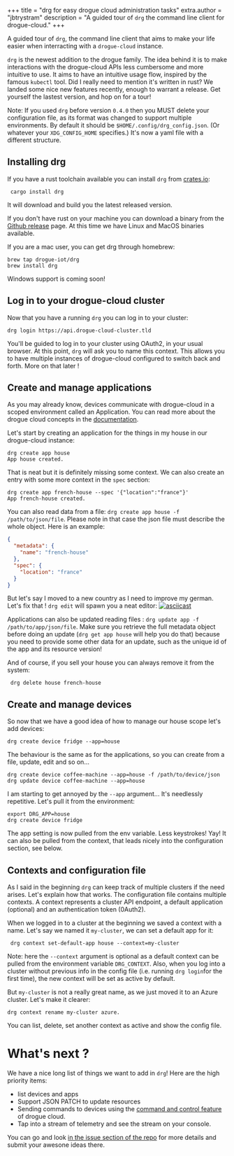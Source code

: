 +++
title = "drg for easy drogue cloud administration tasks"
extra.author = "jbtrystram"
description = "A guided tour of `drg` the command line client for drogue-cloud."
+++



A guided tour of `drg`, the command line client that aims to make your life easier when interracting with a `drogue-cloud` instance.

<!-- more -->

`drg` is the newest addition to the drogue family. The idea behind it is to make interactions with the drogue-cloud APIs less cumbersome and more intuitive to use. 
It aims to have an intuitive usage flow, inspired by the famous `kubectl` tool. Did I really need to mention it's written in rust? 
We landed some nice new features recently, enough to warrant a release. Get yourself the lastest version, and hop on for a tour!


Note: If you used `drg` before version `0.4.0` then you MUST delete your configuration file, as its format was changed to support multiple environments. 
By default it should be `$HOME/.config/drg_config.json`. (Or whatever your `XDG_CONFIG_HOME` specifies.) It's now a yaml file with a different structure.

## Installing drg

If you have a rust toolchain available you can install `drg` from [crates.io](https://crates.io/crates/drg):

     cargo install drg

It will download and build you the latest released version.

If you don't have rust on your machine you can download a binary from the [Github release](https://github.com/drogue-iot/drg/releases) page. 
At this time we have Linux and MacOS binaries available.

If you are a mac user, you can get drg through homebrew:

    brew tap drogue-iot/drg
    brew install drg


Windows support is coming soon!

## Log in to your drogue-cloud cluster

Now that you have a running `drg` you can log in to your cluster:

    drg login https://api.drogue-cloud-cluster.tld


You'll be guided to log in to your cluster using OAuth2, in your usual browser. 
At this point, `drg` will ask you to name this context. This allows you to have multiple instances of drogue-cloud configured to switch back and forth. More on that later !


## Create and manage applications

As you may already know, devices communicate with drogue-cloud in a scoped environment called an Application. You can read more about the drogue cloud concepts in the [documentation](https://book.drogue.io/drogue-cloud/dev/concepts.html).

Let's start by creating an application for the things in my house in our drogue-cloud instance:

    drg create app house
    App house created.


That is neat but it is definitely missing some context. We can also create an entry with some more context in the `spec` section:

    drg create app french-house --spec '{"location":"france"}'
    App french-house created.


You can also read data from a file: `drg create app house -f /path/to/json/file`. Please note in that case the json file must describe the whole object. Here is an example:
```json
{
  "metadata": {
    "name": "french-house"
  },
  "spec": {
    "location": "france"
  }
}
```

But let's say I moved to a new country as I need to improve my german. Let's fix that ! `drg edit` will spawn you a neat editor:
[![asciicast](https://asciinema.org/a/LiPIT2S22pP3MCcsZS9SNlZaF.svg)](https://asciinema.org/a/LiPIT2S22pP3MCcsZS9SNlZaF)



Applications can also be updated reading files : `drg update app -f /path/to/app/json/file`. 
Make sure you retrieve the full metadata object before doing an update (`drg get app house` will help you do that) because 
you need to provide some other data for an update, such as the unique id of the app and its resource version!


And of course, if you sell your house you can always remove it from the system:

     drg delete house french-house


## Create and manage devices

So now that we have a good idea of how to manage our house scope let's add devices:

    drg create device fridge --app=house

The behaviour is the same as for the applications, so you can create from a file, update, edit and so on...

    drg create device coffee-machine --app=house -f /path/to/device/json
    drg update device coffee-machine --app=house


I am starting to get annoyed by the `--app` argument... It's needlessly repetitive. Let's pull it from the environment:

    export DRG_APP=house
    drg create device fridge

The app setting is now pulled from the env variable. Less keystrokes! Yay! 
It can also be pulled from the context, that leads nicely into the configuration section, see below.


## Contexts and configuration file

As I said in the beginning `drg` can keep track of multiple clusters if the need arises. Let's explain how that works. 
The configuration file contains multiple contexts. A context represents a cluster API endpoint, a default application (optional) and an authentication token (0Auth2).

When we logged in to a cluster at the beginning we saved a context with a name. Let's say we named it `my-cluster`, we can set a default app for it:

     drg context set-default-app house --context=my-cluster


Note: here the `--context` argument is optional as a default context can be pulled from the environment variable `DRG_CONTEXT`. 
Also, when you log into a cluster without previous info in the config file (i.e. running `drg login`for the first time), the new context will be set as active by default. 

But `my-cluster` is not a really great name, as we just moved it to an Azure cluster. Let's make it clearer:

    drg context rename my-cluster azure.

You can list, delete, set another context as active and show the config file.

# What's next ?

We have a nice long list of things we want to add in `drg`!
Here are the high priority items:
 * list devices and apps
 * Support JSON PATCH to update resources
 * Sending commands to devices using the [command and control feature](https://blog.drogue.io/command-your-devices/) of drogue cloud.
 * Tap into a stream of telemetry and see the stream on your console.

You can go and look [in the issue section of the repo](https://github.com/drogue-iot/drg/issues) for more details and submit your awesone ideas there.
